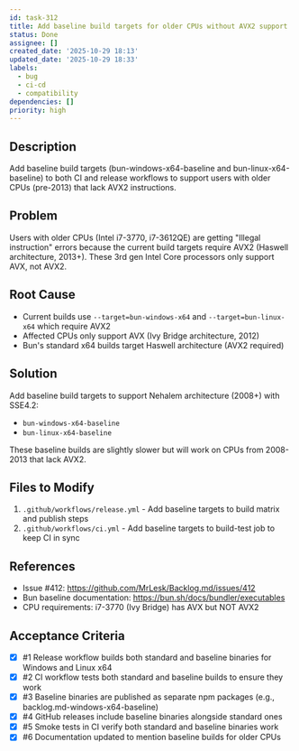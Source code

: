 ```yaml
---
id: task-312
title: Add baseline build targets for older CPUs without AVX2 support
status: Done
assignee: []
created_date: '2025-10-29 18:13'
updated_date: '2025-10-29 18:33'
labels:
  - bug
  - ci-cd
  - compatibility
dependencies: []
priority: high
---
```


## Description

<!-- SECTION:DESCRIPTION:BEGIN -->
Add baseline build targets (bun-windows-x64-baseline and bun-linux-x64-baseline) to both CI and release workflows to support users with older CPUs (pre-2013) that lack AVX2 instructions.

## Problem
Users with older CPUs (Intel i7-3770, i7-3612QE) are getting "Illegal instruction" errors because the current build targets require AVX2 (Haswell architecture, 2013+). These 3rd gen Intel Core processors only support AVX, not AVX2.

## Root Cause
- Current builds use `--target=bun-windows-x64` and `--target=bun-linux-x64` which require AVX2
- Affected CPUs only support AVX (Ivy Bridge architecture, 2012)
- Bun's standard x64 builds target Haswell architecture (AVX2 required)

## Solution
Add baseline build targets to support Nehalem architecture (2008+) with SSE4.2:
- `bun-windows-x64-baseline`
- `bun-linux-x64-baseline`

These baseline builds are slightly slower but will work on CPUs from 2008-2013 that lack AVX2.

## Files to Modify
1. `.github/workflows/release.yml` - Add baseline targets to build matrix and publish steps
2. `.github/workflows/ci.yml` - Add baseline targets to build-test job to keep CI in sync

## References
- Issue #412: https://github.com/MrLesk/Backlog.md/issues/412
- Bun baseline documentation: https://bun.sh/docs/bundler/executables
- CPU requirements: i7-3770 (Ivy Bridge) has AVX but NOT AVX2
<!-- SECTION:DESCRIPTION:END -->

## Acceptance Criteria
<!-- AC:BEGIN -->
- [x] #1 Release workflow builds both standard and baseline binaries for Windows and Linux x64
- [x] #2 CI workflow tests both standard and baseline builds to ensure they work
- [x] #3 Baseline binaries are published as separate npm packages (e.g., backlog.md-windows-x64-baseline)
- [x] #4 GitHub releases include baseline binaries alongside standard ones
- [x] #5 Smoke tests in CI verify both standard and baseline binaries work
- [x] #6 Documentation updated to mention baseline builds for older CPUs
<!-- AC:END -->
